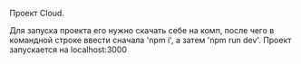 Проект Cloud.

Для запуска проекта его нужно скачать себе на комп, после чего в командной строке ввести сначала 'npm i', а затем 'npm run dev'.
Проект запускается на localhost:3000